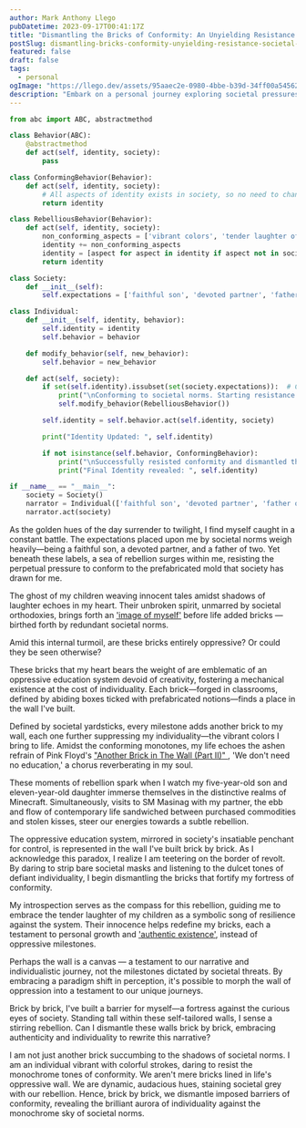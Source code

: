 ```yaml
---
author: Mark Anthony Llego
pubDatetime: 2023-09-17T00:41:17Z
title: "Dismantling the Bricks of Conformity: An Unyielding Resistance Against Societal Norms"
postSlug: dismantling-bricks-conformity-unyielding-resistance-societal-norms
featured: false
draft: false
tags:
  - personal
ogImage: "https://llego.dev/assets/95aaec2e-0980-4bbe-b39d-34ff00a54562.jpg"
description: "Embark on a personal journey exploring societal pressures and the power of individuality. Drawing inspiration from Pink Floyd's 'Another Brick in The Wall,' we reflect on resisting conformity, one brick at a time."
---
```


```python
from abc import ABC, abstractmethod

class Behavior(ABC):
    @abstractmethod
    def act(self, identity, society):
        pass

class ConformingBehavior(Behavior):
    def act(self, identity, society):
        # All aspects of identity exists in society, so no need to change the identity.
        return identity

class RebelliousBehavior(Behavior):
    def act(self, identity, society):
        non_conforming_aspects = ['vibrant colors', 'tender laughter of children', 'single strokes of defiance', 'subtle rebellion with partner', 'introspective growth']
        identity += non_conforming_aspects
        identity = [aspect for aspect in identity if aspect not in society.expectations]
        return identity

class Society:
    def __init__(self):
        self.expectations = ['faithful son', 'devoted partner', 'father of two', 'mechanical existence', 'suppressing individuality']

class Individual:
    def __init__(self, identity, behavior):
        self.identity = identity
        self.behavior = behavior

    def modify_behavior(self, new_behavior):
        self.behavior = new_behavior

    def act(self, society):
        if set(self.identity).issubset(set(society.expectations)):  # Checking for conformity
            print("\nConforming to societal norms. Starting resistance...\n")
            self.modify_behavior(RebelliousBehavior())

        self.identity = self.behavior.act(self.identity, society)

        print("Identity Updated: ", self.identity)

        if not isinstance(self.behavior, ConformingBehavior):
            print("\nSuccessfully resisted conformity and dismantled the oppressive bricks of societal norms.")
            print("Final Identity revealed: ", self.identity)

if __name__ == "__main__":
    society = Society()
    narrator = Individual(['faithful son', 'devoted partner', 'father of two'], ConformingBehavior())
    narrator.act(society)

```

As the golden hues of the day surrender to twilight, I find myself caught in a constant battle. The expectations placed upon me by societal norms weigh heavily—being a faithful son, a devoted partner, and a father of two. Yet beneath these labels, a sea of rebellion surges within me, resisting the perpetual pressure to conform to the prefabricated mold that society has drawn for me.

The ghost of my children weaving innocent tales amidst shadows of laughter echoes in my heart. Their unbroken spirit, unmarred by societal orthodoxies, brings forth an ['image of myself'](https://llego.dev/posts/silent-symphony-alienation-tale-self-acceptance/) before life added bricks — birthed forth by redundant societal norms.

Amid this internal turmoil, are these bricks entirely oppressive? Or could they be seen otherwise?

These bricks that my heart bears the weight of are emblematic of an oppressive education system devoid of creativity, fostering a mechanical existence at the cost of individuality. Each brick—forged in classrooms, defined by abiding boxes ticked with prefabricated notions—finds a place in the wall I've built.

Defined by societal yardsticks, every milestone adds another brick to my wall, each one further suppressing my individuality—the vibrant colors I bring to life. Amidst the conforming monotones, my life echoes the ashen refrain of Pink Floyd's <a href= "https://www.youtube.com/watch?v=HrxX9TBj2zY" target= "_blank"> "Another Brick in The Wall (Part II)" </a>, 'We don't need no education,' a chorus reverberating in my soul.

These moments of rebellion spark when I watch my five-year-old son and eleven-year-old daughter immerse themselves in the distinctive realms of Minecraft. Simultaneously, visits to SM Masinag with my partner, the ebb and flow of contemporary life sandwiched between purchased commodities and stolen kisses, steer our energies towards a subtle rebellion.

The oppressive education system, mirrored in society's insatiable penchant for control, is represented in the wall I've built brick by brick. As I acknowledge this paradox, I realize I am teetering on the border of revolt. By daring to strip bare societal masks and listening to the dulcet tones of defiant individuality, I begin dismantling the bricks that fortify my fortress of conformity.

My introspection serves as the compass for this rebellion, guiding me to embrace the tender laughter of my children as a symbolic song of resilience against the system. Their innocence helps redefine my bricks, each a testament to personal growth and ['authentic existence'](https://llego.dev/posts/unseen-tapestry-souls-quest-authentic-recognition/), instead of oppressive milestones.

Perhaps the wall is a canvas — a testament to our narrative and individualistic journey, not the milestones dictated by societal threats. By embracing a paradigm shift in perception, it's possible to morph the wall of oppression into a testament to our unique journeys.

Brick by brick, I've built a barrier for myself—a fortress against the curious eyes of society. Standing tall within these self-tailored walls, I sense a stirring rebellion. Can I dismantle these walls brick by brick, embracing authenticity and individuality to rewrite this narrative?

I am not just another brick succumbing to the shadows of societal norms. I am an individual vibrant with colorful strokes, daring to resist the monochrome tones of conformity. We aren't mere bricks lined in life's oppressive wall. We are dynamic, audacious hues, staining societal grey with our rebellion. Hence, brick by brick, we dismantle imposed barriers of conformity, revealing the brilliant aurora of individuality against the monochrome sky of societal norms.
